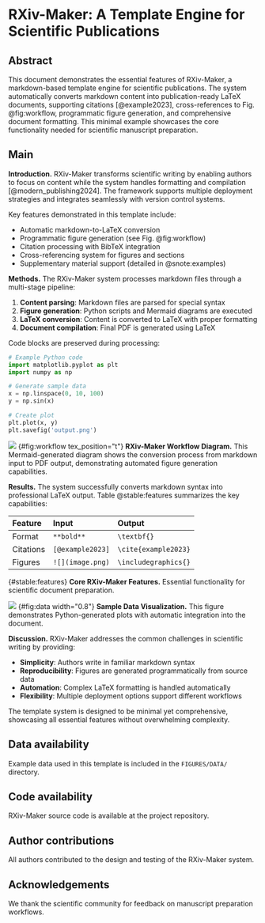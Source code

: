 # RXiv-Maker: A Template Engine for Scientific Publications
<!-- note that this title is not rendered in the PDF, rather the one in the YAML metadata is used -->

## Abstract

This document demonstrates the essential features of RXiv-Maker, a markdown-based template engine for scientific publications. The system automatically converts markdown content into publication-ready LaTeX documents, supporting citations [@example2023], cross-references to Fig. @fig:workflow, programmatic figure generation, and comprehensive document formatting. This minimal example showcases the core functionality needed for scientific manuscript preparation.

## Main

**Introduction.** RXiv-Maker transforms scientific writing by enabling authors to focus on content while the system handles formatting and compilation [@modern_publishing2024]. The framework supports multiple deployment strategies and integrates seamlessly with version control systems.

Key features demonstrated in this template include:
- Automatic markdown-to-LaTeX conversion
- Programmatic figure generation (see Fig. @fig:workflow)
- Citation processing with BibTeX integration
- Cross-referencing system for figures and sections
- Supplementary material support (detailed in @snote:examples)

**Methods.** The RXiv-Maker system processes markdown files through a multi-stage pipeline:

1. **Content parsing**: Markdown files are parsed for special syntax
2. **Figure generation**: Python scripts and Mermaid diagrams are executed
3. **LaTeX conversion**: Content is converted to LaTeX with proper formatting
4. **Document compilation**: Final PDF is generated using LaTeX

Code blocks are preserved during processing:

```python
# Example Python code
import matplotlib.pyplot as plt
import numpy as np

# Generate sample data
x = np.linspace(0, 10, 100)
y = np.sin(x)

# Create plot
plt.plot(x, y)
plt.savefig('output.png')
```

![](FIGURES/workflow.svg)
{#fig:workflow tex_position="t"} **RXiv-Maker Workflow Diagram.** This Mermaid-generated diagram shows the conversion process from markdown input to PDF output, demonstrating automated figure generation capabilities.

**Results.** The system successfully converts markdown syntax into professional LaTeX output. Table @stable:features summarizes the key capabilities:

| Feature | Input | Output |
|:-------|:------|:-------|
| Format | `**bold**` | `\textbf{}` |
| Citations | `[@example2023]` | `\cite{example2023}` |
| Figures | `![](image.png)` | `\includegraphics{}` |

{#stable:features} **Core RXiv-Maker Features.** Essential functionality for scientific document preparation.

![](FIGURES/sample_plot.png)
{#fig:data width="0.8"} **Sample Data Visualization.** This figure demonstrates Python-generated plots with automatic integration into the document.

**Discussion.** RXiv-Maker addresses the common challenges in scientific writing by providing:
- **Simplicity**: Authors write in familiar markdown syntax
- **Reproducibility**: Figures are generated programmatically from source data
- **Automation**: Complex LaTeX formatting is handled automatically
- **Flexibility**: Multiple deployment options support different workflows

The template system is designed to be minimal yet comprehensive, showcasing all essential features without overwhelming complexity.

## Data availability

Example data used in this template is included in the `FIGURES/DATA/` directory.

## Code availability

RXiv-Maker source code is available at the project repository.

## Author contributions

All authors contributed to the design and testing of the RXiv-Maker system.

## Acknowledgements

We thank the scientific community for feedback on manuscript preparation workflows.